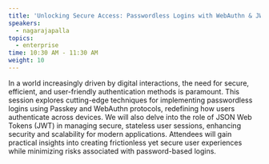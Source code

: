 ```yaml
---
title: 'Unlocking Secure Access: Passwordless Logins with WebAuthn & JWT'
speakers:
  - nagarajapalla
topics:
  - enterprise
time: 10:30 AM - 11:30 AM
weight: 10
---
```


In a world increasingly driven by digital interactions, the need for secure, efficient, and user-friendly authentication methods is paramount. This session explores cutting-edge techniques for implementing passwordless logins using Passkey and WebAuthn protocols, redefining how users authenticate across devices. We will also delve into the role of JSON Web Tokens (JWT) in managing secure, stateless user sessions, enhancing security and scalability for modern applications. Attendees will gain practical insights into creating frictionless yet secure user experiences while minimizing risks associated with password-based logins.